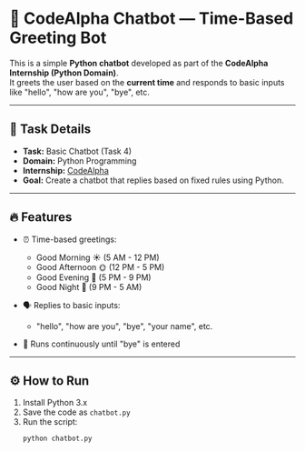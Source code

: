 # 🤖 CodeAlpha Chatbot — Time-Based Greeting Bot

This is a simple **Python chatbot** developed as part of the **CodeAlpha Internship (Python Domain)**.  
It greets the user based on the **current time** and responds to basic inputs like "hello", "how are you", "bye", etc.

---

## 📝 Task Details

- **Task:** Basic Chatbot (Task 4)
- **Domain:** Python Programming
- **Internship:** [CodeAlpha](https://www.codealpha.tech/)
- **Goal:** Create a chatbot that replies based on fixed rules using Python.

---

## 🔥 Features

- ⏰ Time-based greetings:
  - Good Morning ☀️ (5 AM - 12 PM)
  - Good Afternoon 🌞 (12 PM - 5 PM)
  - Good Evening 🌆 (5 PM - 9 PM)
  - Good Night 🌙 (9 PM - 5 AM)
  
- 🗣️ Replies to basic inputs:
  - "hello", "how are you", "bye", "your name", etc.
  
- 🔁 Runs continuously until "bye" is entered

---

## ⚙️ How to Run

1. Install Python 3.x  
2. Save the code as `chatbot.py`
3. Run the script:
   ```bash
   python chatbot.py


